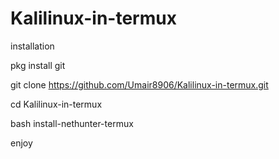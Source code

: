 # Kalilinux-in-termux
installation 


pkg install git



git clone https://github.com/Umair8906/Kalilinux-in-termux.git



cd Kalilinux-in-termux


bash install-nethunter-termux

enjoy
